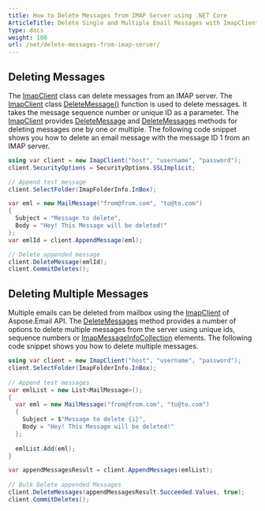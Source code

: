 ```yaml
---
title: How to Delete Messages from IMAP Server using .NET Core
ArticleTitle: Delete Single and Multiple Email Messages with ImapClient
type: docs
weight: 100
url: /net/delete-messages-from-imap-server/
---
```



## **Deleting Messages**

The [ImapClient](https://reference.aspose.com/email/net/aspose.email.clients.imap/imapclient/) class can delete messages from an IMAP server. The [ImapClient](https://reference.aspose.com/email/net/aspose.email.clients.imap/imapclient/) class [DeleteMessage()](https://reference.aspose.com/email/net/aspose.email.clients.imap/imapclient/deletemessage/#deletemessage/) function is used to delete messages. It takes the message sequence number or unique ID as a parameter. The [ImapClient](https://reference.aspose.com/email/net/aspose.email.clients.imap/imapclient/) provides [DeleteMessage](https://reference.aspose.com/email/net/aspose.email.clients.imap/imapclient/deletemessage/#deletemessage/) and [DeleteMessages](https://reference.aspose.com/email/net/aspose.email.clients.imap/imapclient/deletemessages/#deletemessages/) methods for deleting messages one by one or multiple. The following code snippet shows you how to delete an email message with the message ID 1 from an IMAP server.

```csharp
using var client = new ImapClient("host", "username", "password");
client.SecurityOptions = SecurityOptions.SSLImplicit;

// Append test message
client.SelectFolder(ImapFolderInfo.InBox);

var eml = new MailMessage("from@from.com", "to@to.com")
{
  Subject = "Message to delete",
  Body = "Hey! This Message will be deleted!"
};
var emlId = client.AppendMessage(eml);

// Delete appended message
client.DeleteMessage(emlId);
client.CommitDeletes();
```

## **Deleting Multiple Messages**

Multiple emails can be deleted from mailbox using the [ImapClient](https://reference.aspose.com/email/net/aspose.email.clients.imap/imapclient/) of Aspose.Email API. The [DeleteMessages](https://reference.aspose.com/email/net/aspose.email.clients.imap/imapclient/deletemessages/#deletemessages/) method provides a number of options to delete multiple messages from the server using unique ids, sequence numbers or [ImapMessageInfoCollection](https://reference.aspose.com/email/net/aspose.email.clients.imap/imapmessageinfocollection/) elements. The following code snippet shows you how to delete multiple messages.

```csharp
using var client = new ImapClient("host", "username", "password");
client.SelectFolder(ImapFolderInfo.InBox);
            
// Append test messages
var emlList = new List<MailMessage>();
{
  var eml = new MailMessage("from@from.com", "to@to.com")
  {
    Subject = $"Message to delete {i}",
    Body = "Hey! This Message will be deleted!"
  };
                
  emlList.Add(eml);
}

var appendMessagesResult = client.AppendMessages(emlList);
            
// Bulk Delete appended Messages
client.DeleteMessages(appendMessagesResult.Succeeded.Values, true);
client.CommitDeletes();
```
